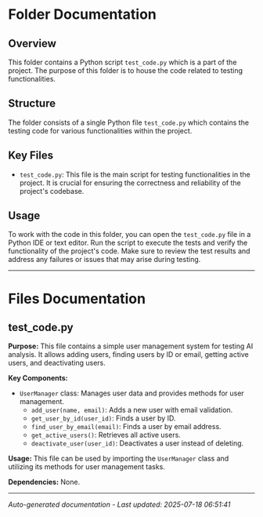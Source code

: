 # Folder Documentation

## Overview
This folder contains a Python script `test_code.py` which is a part of the project. The purpose of this folder is to house the code related to testing functionalities.

## Structure
The folder consists of a single Python file `test_code.py` which contains the testing code for various functionalities within the project.

## Key Files
- `test_code.py`: This file is the main script for testing functionalities in the project. It is crucial for ensuring the correctness and reliability of the project's codebase.

## Usage
To work with the code in this folder, you can open the `test_code.py` file in a Python IDE or text editor. Run the script to execute the tests and verify the functionality of the project's code. Make sure to review the test results and address any failures or issues that may arise during testing.

---

# Files Documentation

## test_code.py

**Purpose:** This file contains a simple user management system for testing AI analysis. It allows adding users, finding users by ID or email, getting active users, and deactivating users.

**Key Components:**
- `UserManager` class: Manages user data and provides methods for user management.
  - `add_user(name, email)`: Adds a new user with email validation.
  - `get_user_by_id(user_id)`: Finds a user by ID.
  - `find_user_by_email(email)`: Finds a user by email address.
  - `get_active_users()`: Retrieves all active users.
  - `deactivate_user(user_id)`: Deactivates a user instead of deleting.

**Usage:** This file can be used by importing the `UserManager` class and utilizing its methods for user management tasks.

**Dependencies:** None.

---
*Auto-generated documentation - Last updated: 2025-07-18 06:51:41*
